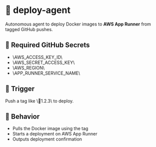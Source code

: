# 🚀 deploy-agent

Autonomous agent to deploy Docker images to **AWS App Runner** from tagged GitHub pushes.

## 🔐 Required GitHub Secrets

- \AWS_ACCESS_KEY_ID\
- \AWS_SECRET_ACCESS_KEY\
- \AWS_REGION\
- \APP_RUNNER_SERVICE_NAME\

## 🚀 Trigger

Push a tag like \1.2.3\ to deploy.

## 🧠 Behavior

- Pulls the Docker image using the tag
- Starts a deployment on AWS App Runner
- Outputs deployment confirmation
